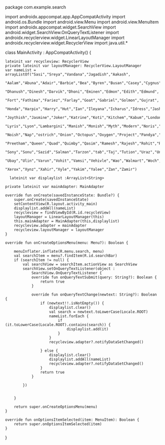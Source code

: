 package com.example.search

import androidx.appcompat.app.AppCompatActivity
import android.os.Bundle
import android.view.Menu
import android.view.MenuItem
import androidx.appcompat.widget.SearchView
import android.widget.SearchView.OnQueryTextListener
import androidx.recyclerview.widget.LinearLayoutManager
import androidx.recyclerview.widget.RecyclerView
import java.util.*

class MainActivity : AppCompatActivity() {

    lateinit var recycleview: RecyclerView
    private lateinit var layoutManager: RecyclerView.LayoutManager
    var nameList = arrayListOf("Sasi","Sreya","Vandana","Jagadish","Aakash",
                                "Aalam","Abuna","Adair","Barbie","Bea","Byren","Busan","Casey","Cygnus","Cassie","Cordia",
                                "Dhanush","Dinesh","Darvik","Dhoni","Eminen","Edmon","Edith","Edmund",
                                "Fort","Fathima","Fariez","Farlay","Goat","Gabriel","Golmon","Gujrat",
                                "Honda","Harpix","Harry","Hut","Ian","Ileyana","Icharus","Idress","Jash",
                                "Joythish","Jasmine","Joker","Katrine","Koti","Kitchem","Kabum","London",
                                "Lyris","Lyon","Lambargini","Manish","Monish","Myth","Modern","Noris","napolean",
                                "Noish","Nap","ostrich","Onion","Octopus","Oxygen","Project","Pandya","Praveen",
                                "Preetham","Queen","Quad","Quimby","Qasim","Ramesh","Rajesh","Rohit","Riyaz",
                                "Sony","Sonu","Sazid","Salman","Tarzon","tab","Taj","Tution","Uraz","Union",
                                "Ubay","Ulin","Varun","Vohit","Vamsi","Vehivle","Wao","Walmart","Woch","Wilfeda",
                                "Xerox","Xynz","Xahir","Xyle","Yakim","Yalee","Zan","Zamir")

      lateinit var displaylist :ArrayList<String>

    private lateinit var mainAdapter: MainAdapter

    override fun onCreate(savedInstanceState: Bundle?) {
        super.onCreate(savedInstanceState)
        setContentView(R.layout.activity_main)
        displaylist.addAll(nameList)
        recycleview = findViewById(R.id.recycleView)
        layoutManager = LinearLayoutManager(this)
        this.mainAdapter = MainAdapter(this,displaylist)
        recycleview.adapter = mainAdapter
        recycleview.layoutManager = layoutManager
    }

    override fun onCreateOptionsMenu(menu: Menu?): Boolean {

        menuInflater.inflate(R.menu.search, menu)
        val searchItem = menu?.findItem(R.id.searchBar)
        if (searchItem != null) {
            val searchView = searchItem.actionView as SearchView
            searchView.setOnQueryTextListener(object :
                SearchView.OnQueryTextListener {
                override fun onQueryTextSubmit(query: String?): Boolean {
                    return true
                }

                override fun onQueryTextChange(newtext: String?): Boolean {
                    if (newtext!!.isNotEmpty()) {
                        displaylist.clear()
                        val search = newtext.toLowerCase(Locale.ROOT)
                        nameList.forEach {
                            if (it.toLowerCase(Locale.ROOT).contains(search)) {
                                displaylist.add(it)
                            }
                        }
                        recycleview.adapter?.notifyDataSetChanged()

                    } else {
                        displaylist.clear()
                        displaylist.addAll(nameList)
                        recycleview.adapter?.notifyDataSetChanged()
                    }
                    return true
                }

            })


        }

        return super.onCreateOptionsMenu(menu)
    }

    override fun onOptionsItemSelected(item: MenuItem): Boolean {
        return super.onOptionsItemSelected(item)
    }
}
